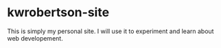 # kwrobertson-site

This is simply my personal site. I will use it to experiment and learn about web developement. 
